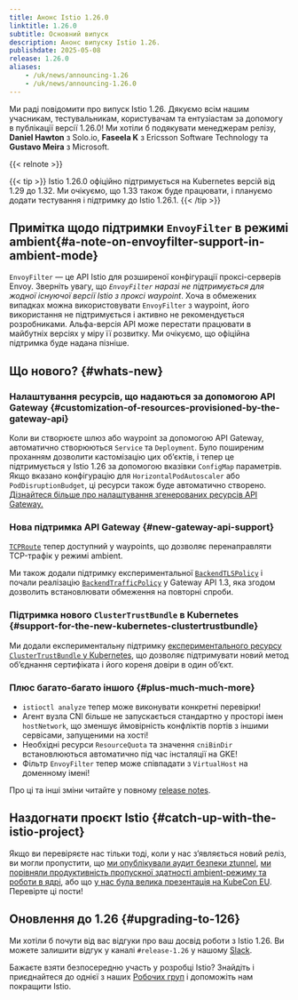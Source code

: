 ```yaml
---
title: Анонс Istio 1.26.0
linktitle: 1.26.0
subtitle: Основний випуск
description: Анонс випуску Istio 1.26.
publishdate: 2025-05-08
release: 1.26.0
aliases:
    - /uk/news/announcing-1.26
    - /uk/news/announcing-1.26.0
---
```


Ми раді повідомити про випуск Istio 1.26. Дякуємо всім нашим учасникам, тестувальникам, користувачам та ентузіастам за допомогу в публікації версії 1.26.0! Ми хотіли б подякувати менеджерам релізу, **Daniel Hawton** з Solo.io, **Faseela K** з Ericsson Software Technology та **Gustavo Meira** з Microsoft.

{{< relnote >}}

{{< tip >}}
Istio 1.26.0 офіційно підтримується на Kubernetes версій від 1.29 до 1.32. Ми очікуємо, що 1.33 також буде працювати, і плануємо додати тестування і підтримку до Istio 1.26.1.
{{< /tip >}}

## Примітка щодо підтримки `EnvoyFilter` в режимі ambient{#a-note-on-envoyfilter-support-in-ambient-mode}

`EnvoyFilter` — це API Istio для розширеної конфігурації проксі-серверів Envoy. Зверніть увагу, що *`EnvoyFilter` наразі не підтримується для жодної існуючої версії Istio з проксі waypoint*. Хоча в обмежених випадках можна використовувати `EnvoyFilter` з waypoint, його використання не підтримується і активно не рекомендується розробниками. Альфа-версія API може перестати працювати в майбутніх версіях у міру її розвитку. Ми очікуємо, що офіційна підтримка буде надана пізніше.

## Що нового? {#whats-new}

### Налаштування ресурсів, що надаються за допомогою API Gateway {#customization-of-resources-provisioned-by-the-gateway-api}

Коли ви створюєте шлюз або waypoint за допомогою API Gateway, автоматично створюються `Service` та `Deployment`. Було поширеним проханням дозволити кастомізацію цих обʼєктів, і тепер це підтримується у Istio 1.26 за допомогою вказівки `ConfigMap` параметрів. Якщо вказано конфігурацію для `HorizontalPodAutoscaler` або `PodDisruptionBudget`, ці ресурси також буде автоматично створено. [Дізнайтеся більше про налаштування згенерованих ресурсів API Gateway.](/docs/tasks/traffic-management/ingress/gateway-api/#automated-deployment)

### Нова підтримка API Gateway {#new-gateway-api-support}

[`TCPRoute`](https://gateway-api.sigs.k8s.io/guides/tcp/) тепер доступний у waypoints, що дозволяє перенаправляти TCP-трафік у режимі ambient.

Ми також додали підтримку експериментальної [`BackendTLSPolicy`](https://gateway-api.sigs.k8s.io/api-types/backendtlspolicy/) і почали реалізацію [`BackendTrafficPolicy`](https://gateway-api.sigs.k8s.io/api-types/backendtrafficpolicy/) у Gateway API 1.3, яка згодом дозволить встановлювати обмеження на повторні спроби.

### Підтримка нового `ClusterTrustBundle` в Kubernetes {#support-for-the-new-kubernetes-clustertrustbundle}

Ми додали експериментальну підтримку [експериментального ресурсу `ClusterTrustBundle` у Kubernetes](https://kubernetes.io/docs/reference/access-authn-authz/certificate-signing-requests/#cluster-trust-bundles), що дозволяє підтримувати новий метод обʼєднання сертифіката і його кореня довіри в один обʼєкт.

### Плюс багато-багато іншого {#plus-much-much-more}

* `istioctl analyze` тепер може виконувати конкретні перевірки!
* Агент вузла CNI більше не запускається стандартно у просторі імен `hostNetwork`, що зменшує ймовірність конфліктів портів з іншими сервісами, запущеними на хості!
* Необхідні ресурси `ResourceQuota` та значення `cniBinDir` встановлюються автоматично під час інсталяції на GKE!
* Фільтр `EnvoyFilter` тепер може співпадати з `VirtualHost` на доменному імені!

Про ці та інші зміни читайте у повному [release notes](change-notes/).

## Наздогнати проєкт Istio {#catch-up-with-the-istio-project}

Якщо ви перевіряєте нас тільки тоді, коли у нас зʼявляється новий реліз, ви могли пропустити, що [ми опублікували аудит безпеки ztunnel](/blog/2025/ztunnel-security-assessment/), [ми порівняли продуктивність пропускної здатності ambient-режиму та роботи в ядрі](/blog/2025/ambient-performance/), або що [у нас була велика презентація на KubeCon EU](/blog/2025/istio-at-kubecon-eu/). Перевірте ці пости!

## Оновлення до 1.26 {#upgrading-to-126}

Ми хотіли б почути від вас відгуки про ваш досвід роботи з Istio 1.26. Ви можете залишити відгук у каналі `#release-1.26` у нашому [Slack](https://slack.istio.io/).

Бажаєте взяти безпосередню участь у розробці Istio? Знайдіть і приєднайтеся до однієї з наших [Робочих груп](https://github.com/istio/community/blob/master/WORKING-GROUPS.md) і допоможіть нам покращити Istio.
